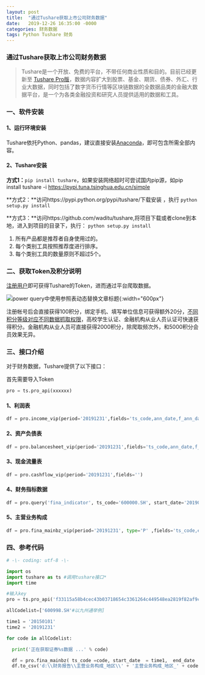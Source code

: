 ```yaml
---
layout: post
title:  "通过Tushare获取上市公司财务数据"
date:   2019-12-26 16:35:00 -0000
categories: 财务数据
tags: Python Tushare 财务
---
```



### 通过Tushare获取上市公司财务数据

> Tushare是一个开放、免费的平台，不带任何商业性质和目的。目前已经更新至 [Tushare Pro版](https://tushare.pro/)，数据内容扩大到股票、基金、期货、债券、外汇、行业大数据，同时包括了数字货币行情等区块链数据的全数据品类的金融大数据平台，是一个为各类金融投资和研究人员提供适用的数据和工具。
>



### 一、软件安装

#### 1、运行环境安装

Tushare依托Python、pandas，建议直接安装[Anaconda](https://www.anaconda.com/)，即可包含所需全部内容。

#### 2、Tushare安装

**方式1：**`pip install tushare`，如果安装网络超时可尝试国内pip源，如pip install tushare -i https://pypi.tuna.tsinghua.edu.cn/simple 

**方式2：**访问https://pypi.python.org/pypi/tushare/下载安装 ，执行 `python setup.py install`

**方式3：**访问https://github.com/waditu/tushare,将项目下载或者clone到本地，进入到项目的目录下，执行： `python setup.py install`



1. 所有产品都是推荐者自身使用过的。
2. 每个类别工具按照推荐度进行排序。
3. 每个类别工具的数量原则不超过5个。

### 二、获取Token及积分说明

[注册用户](https://tushare.pro/register?reg=317320)即可获得Tushare的Token，进而通过平台爬取数据。

![power query中使用参照表动态替换文章标题](https://raw.githubusercontent.com/gitca233/gitca233.github.io/master/assets/imgs/article/获取Token.png){:width="600px"}

注册帐号后会直接获得100积分，绑定手机、填写单位信息可获得额外20分，[不同积分等级对应不同数据抓取权限](https://tushare.pro/document/1?doc_id=108)，高校学生认证、金融机构从业人员认证可快速获得积分。金融机构从业人员可直接获得2000积分，除爬取频次外，和5000积分会员效果无异。

### 三、接口介绍

对于财务数据，Tushare提供了以下接口：

首先需要导入Token

```python
pro = ts.pro_api(xxxxxx)
```

#### 1、利润表

```python
df = pro.income_vip(period='20191231',fields='ts_code,ann_date,f_ann_date,end_date,report_type,comp_type,basic_eps,diluted_eps')
```

#### 2、资产负债表

```python
df = pro.balancesheet_vip(period='20191231',fields='ts_code,ann_date,f_ann_date,end_date,report_type,comp_type,cap_rese')
```

#### 3、现金流量表

```python
df = pro.cashflow_vip(period='20191231',fields='')
```

#### 4、财务指标数据

```python
df = pro.query('fina_indicator', ts_code='600000.SH', start_date='20190101', end_date='20191231')
```

#### 5、主营业务构成

```python
df = pro.fina_mainbz_vip(period='20191231', type='P' ,fields='ts_code,end_date,bz_item,bz_sales')
```

### 四、参考代码

```python
# -\- coding: utf-8 -\-

import os
import tushare as ts #调用tushare接口*
import time

#输入key
pro = ts.pro_api('f33115a58b4cec43b03718654c3361264c449548ea2819f82af9c6ca')

allCodelist=['600998.SH'#以九州通举例]

time1 = '20150101'
time2 = '20191231'

for code in allCodelist:

  print('正在获取证券%s数据 ...' % code)

  df = pro.fina_mainbz( ts_code =code, start_date  = time1,  end_date  = time2,  type  ='D')#通过接口获取数据
  df.to_csv('d:\\财务报告\\主营业务构成_地区\\' + '主营业务构成_地区_' + code + '.csv', encoding  = 'utf-8') #保存到D盘“财务报告”文件夹的“主营业务构成_地区”文件夹内
```

